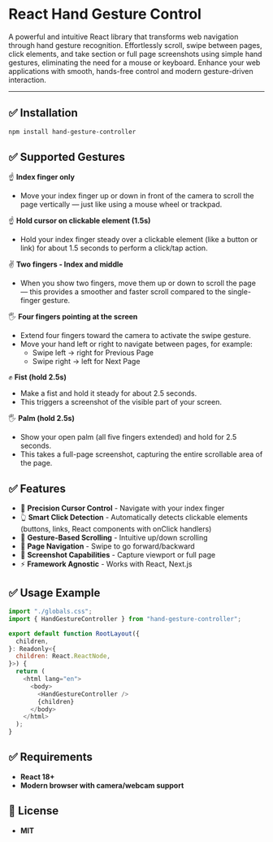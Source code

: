 # React Hand Gesture Control

A powerful and intuitive React library that transforms web navigation through hand gesture recognition. Effortlessly scroll, swipe between pages, click elements, and take section or full page screenshots using simple hand gestures, eliminating the need for a mouse or keyboard. Enhance your web applications with smooth, hands-free control and modern gesture-driven interaction.

---

## ✅ Installation

```bash
npm install hand-gesture-controller
```

## ✅ Supported Gestures

☝️ **Index finger only**

- Move your index finger up or down in front of the camera to scroll the page vertically — just like using a mouse wheel or trackpad.

☝️ **Hold cursor on clickable element (1.5s)**

- Hold your index finger steady over a clickable element (like a button or link) for about 1.5 seconds to perform a click/tap action.

✌️ **Two fingers - Index and middle**

- When you show two fingers, move them up or down to scroll the page — this provides a smoother and faster scroll compared to the single-finger gesture.

🖐 **Four fingers pointing at the screen**

- Extend four fingers toward the camera to activate the swipe gesture.
- Move your hand left or right to navigate between pages, for example:
  - Swipe left → right for Previous Page
  - Swipe right → left for Next Page

✊ **Fist (hold 2.5s)**

- Make a fist and hold it steady for about 2.5 seconds.
- This triggers a screenshot of the visible part of your screen.

🖐 **Palm (hold 2.5s)**

- Show your open palm (all five fingers extended) and hold for 2.5 seconds.
- This takes a full-page screenshot, capturing the entire scrollable area of the page.

## ✅ Features

- 🎯 **Precision Cursor Control** - Navigate with your index finger
- 👆 **Smart Click Detection** - Automatically detects clickable elements (buttons, links, React components with onClick handlers)
- 📜 **Gesture-Based Scrolling** - Intuitive up/down scrolling
- 🔄 **Page Navigation** - Swipe to go forward/backward
- 📸 **Screenshot Capabilities** - Capture viewport or full page
- ⚡ **Framework Agnostic** - Works with React, Next.js

## ✅ Usage Example

```js
import "./globals.css";
import { HandGestureController } from "hand-gesture-controller";

export default function RootLayout({
  children,
}: Readonly<{
  children: React.ReactNode,
}>) {
  return (
    <html lang="en">
      <body>
        <HandGestureController />
        {children}
      </body>
    </html>
  );
}
```

## ✅ Requirements

- **React 18+**
- **Modern browser with camera/webcam support**

## 📝 License

- **MIT**
